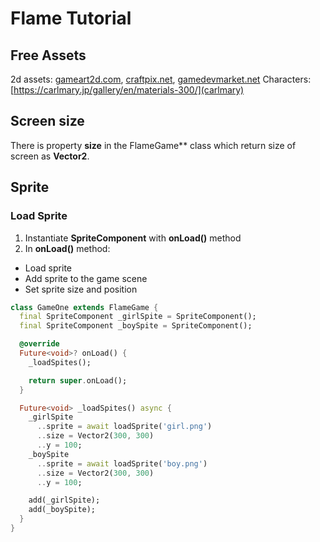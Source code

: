 # Flame Tutorial

## Free Assets

2d assets: [gameart2d.com](gameart2d), [craftpix.net](craftpix), [gamedevmarket.net](gamedevmarket)
Characters: [https://carlmary.jp/gallery/en/materials-300/](carlmary)

## Screen size

There is property **size** in the FlameGame** class which return size of screen as **Vector2**.

## Sprite

### Load Sprite

1) Instantiate **SpriteComponent** with **onLoad()** method
2) In **onLoad()** method:

- Load sprite
- Add sprite to the game scene
- Set sprite size and position

```dart
class GameOne extends FlameGame {
  final SpriteComponent _girlSpite = SpriteComponent();
  final SpriteComponent _boySpite = SpriteComponent();

  @override
  Future<void>? onLoad() {
    _loadSpites();

    return super.onLoad();
  }

  Future<void> _loadSpites() async {
    _girlSpite
      ..sprite = await loadSprite('girl.png')
      ..size = Vector2(300, 300)
      ..y = 100;
    _boySpite
      ..sprite = await loadSprite('boy.png')
      ..size = Vector2(300, 300)
      ..y = 100;

    add(_girlSpite);
    add(_boySpite);
  }
}
```


